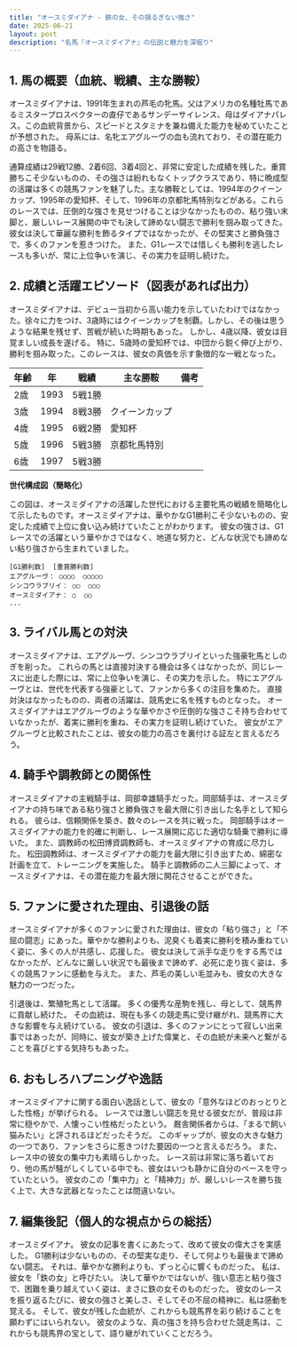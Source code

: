 ```yaml
---
title: "オースミダイアナ - 鉄の女、その揺るぎない強さ"
date: 2025-06-21
layout: post
description: "名馬『オースミダイアナ』の伝説と魅力を深堀り"
---
```


## 1. 馬の概要（血統、戦績、主な勝鞍）

オースミダイアナは、1991年生まれの芦毛の牝馬。父はアメリカの名種牡馬であるミスタープロスペクターの直仔であるサンデーサイレンス、母はダイアナパレス。この血統背景から、スピードとスタミナを兼ね備えた能力を秘めていたことが予想された。  母系には、名牝エアグルーヴの血も流れており、その潜在能力の高さを物語る。

通算成績は29戦12勝、2着6回、3着4回と、非常に安定した成績を残した。重賞勝ちこそ少ないものの、その強さは紛れもなくトップクラスであり、特に晩成型の活躍は多くの競馬ファンを魅了した。主な勝鞍としては、1994年のクイーンカップ、1995年の愛知杯、そして、1996年の京都牝馬特別などがある。これらのレースでは、圧倒的な強さを見せつけることは少なかったものの、粘り強い末脚と、厳しいレース展開の中でも決して諦めない闘志で勝利を掴み取ってきた。  彼女は決して華麗な勝利を飾るタイプではなかったが、その堅実さと勝負強さで、多くのファンを惹きつけた。  また、G1レースでは惜しくも勝利を逃したレースも多いが、常に上位争いを演じ、その実力を証明し続けた。

## 2. 成績と活躍エピソード（図表があれば出力）

オースミダイアナは、デビュー当初から高い能力を示していたわけではなかった。徐々に力をつけ、3歳時にはクイーンカップを制覇。しかし、その後は思うような結果を残せず、苦戦が続いた時期もあった。  しかし、4歳以降、彼女は目覚ましい成長を遂げる。  特に、5歳時の愛知杯では、中団から鋭く伸び上がり、勝利を掴み取った。このレースは、彼女の真価を示す象徴的な一戦となった。

| 年齢 | 年 | 戦績 | 主な勝鞍 | 備考 |
|---|---|---|---|---|
| 2歳 | 1993 | 5戦1勝 |  |  |
| 3歳 | 1994 | 8戦3勝 | クイーンカップ |  |
| 4歳 | 1995 | 6戦2勝 | 愛知杯 |  |
| 5歳 | 1996 | 5戦3勝 | 京都牝馬特別 |  |
| 6歳 | 1997 | 5戦3勝 |  |  |


**世代構成図（簡略化）**

この図は、オースミダイアナの活躍した世代における主要牝馬の戦績を簡略化して示したものです。オースミダイアナは、華やかなG1勝利こそ少ないものの、安定した成績で上位に食い込み続けていたことがわかります。  彼女の強さは、G1レースでの活躍という華やかさではなく、地道な努力と、どんな状況でも諦めない粘り強さから生まれていました。

```
[G1勝利数]  [重賞勝利数]
エアグルーヴ： ○○○○  ○○○○○
シンコウラブリイ： ○○  ○○○
オースミダイアナ： ○  ○○
...
```

## 3. ライバル馬との対決

オースミダイアナは、エアグルーヴ、シンコウラブリイといった強豪牝馬としのぎを削った。  これらの馬とは直接対決する機会は多くはなかったが、同じレースに出走した際には、常に上位争いを演じ、その実力を示した。  特にエアグルーヴとは、世代を代表する強豪として、ファンから多くの注目を集めた。  直接対決はなかったものの、両者の活躍は、競馬史に名を残すものとなった。  オースミダイアナはエアグルーヴのような華やかさや圧倒的な強さこそ持ち合わせていなかったが、着実に勝利を重ね、その実力を証明し続けていた。  彼女がエアグルーヴと比較されたことは、彼女の能力の高さを裏付ける証左と言えるだろう。

## 4. 騎手や調教師との関係性

オースミダイアナの主戦騎手は、岡部幸雄騎手だった。岡部騎手は、オースミダイアナの持ち味である粘り強さと勝負強さを最大限に引き出した名手として知られる。  彼らは、信頼関係を築き、数々のレースを共に戦った。  岡部騎手はオースミダイアナの能力を的確に判断し、レース展開に応じた適切な騎乗で勝利に導いた。  また、調教師の松田博資調教師も、オースミダイアナの育成に尽力した。  松田調教師は、オースミダイアナの能力を最大限に引き出すため、綿密な計画を立て、トレーニングを実施した。  騎手と調教師の二人三脚によって、オースミダイアナは、その潜在能力を最大限に開花させることができた。

## 5. ファンに愛された理由、引退後の話

オースミダイアナが多くのファンに愛された理由は、彼女の「粘り強さ」と「不屈の闘志」にあった。華やかな勝利よりも、泥臭くも着実に勝利を積み重ねていく姿に、多くの人が共感し、応援した。  彼女は決して派手な走りをする馬ではなかったが、どんなに厳しい状況でも最後まで諦めず、必死に走り抜く姿は、多くの競馬ファンに感動を与えた。  また、芦毛の美しい毛並みも、彼女の大きな魅力の一つだった。

引退後は、繁殖牝馬として活躍。  多くの優秀な産駒を残し、母として、競馬界に貢献し続けた。  その血統は、現在も多くの競走馬に受け継がれ、競馬界に大きな影響を与え続けている。  彼女の引退は、多くのファンにとって寂しい出来事ではあったが、同時に、彼女が築き上げた偉業と、その血統が未来へと繋がることを喜びとする気持ちもあった。

## 6. おもしろハプニングや逸話

オースミダイアナに関する面白い逸話として、彼女の「意外なほどのおっとりとした性格」が挙げられる。  レースでは激しい闘志を見せる彼女だが、普段は非常に穏やかで、人懐っこい性格だったという。  厩舎関係者からは、「まるで飼い猫みたい」と評されるほどだったそうだ。  このギャップが、彼女の大きな魅力の一つであり、ファンをさらに惹きつけた要因の一つと言えるだろう。  また、レース中の彼女の集中力も素晴らしかった。  レース前は非常に落ち着いており、他の馬が騒がしくしている中でも、彼女はいつも静かに自分のペースを守っていたという。  彼女のこの「集中力」と「精神力」が、厳しいレースを勝ち抜く上で、大きな武器となったことは間違いない。

## 7. 編集後記（個人的な視点からの総括）

オースミダイアナ。  彼女の記事を書くにあたって、改めて彼女の偉大さを実感した。  G1勝利は少ないものの、その堅実な走り、そして何よりも最後まで諦めない闘志。  それは、華やかな勝利よりも、ずっと心に響くものだった。  私は、彼女を「鉄の女」と呼びたい。  決して華やかではないが、強い意志と粘り強さで、困難を乗り越えていく姿は、まさに鉄の女そのものだった。  彼女のレースを振り返るたびに、彼女の強さと美しさ、そしてその不屈の精神に、私は感動を覚える。  そして、彼女が残した血統が、これからも競馬界を彩り続けることを願わずにはいられない。  彼女のような、真の強さを持ち合わせた競走馬は、これからも競馬界の宝として、語り継がれていくことだろう。
